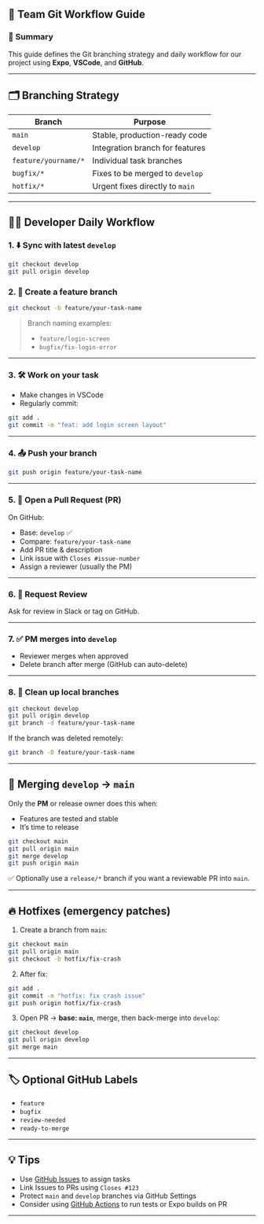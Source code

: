 ## 🚀 Team Git Workflow Guide

### 🧠 Summary
This guide defines the Git branching strategy and daily workflow for our project using **Expo**, **VSCode**, and **GitHub**.

---

## 🗂️ Branching Strategy

| Branch        | Purpose                        |
|---------------|--------------------------------|
| `main`        | Stable, production-ready code  |
| `develop`     | Integration branch for features |
| `feature/yourname/*`   | Individual task branches        |
| `bugfix/*`    | Fixes to be merged to `develop` |
| `hotfix/*`    | Urgent fixes directly to `main` |

---

## 🧑‍💻 Developer Daily Workflow

### 1. ⬇️ Sync with latest `develop`
```bash
git checkout develop
git pull origin develop
```

### 2. 🌱 Create a feature branch
```bash
git checkout -b feature/your-task-name
```

> Branch naming examples:
> - `feature/login-screen`
> - `bugfix/fix-login-error`

---

### 3. 🛠️ Work on your task
- Make changes in VSCode
- Regularly commit:
```bash
git add .
git commit -m "feat: add login screen layout"
```

---

### 4. 📤 Push your branch
```bash
git push origin feature/your-task-name
```

---

### 5. 🔁 Open a Pull Request (PR)
On GitHub:
- Base: `develop` ✅
- Compare: `feature/your-task-name`
- Add PR title & description
- Link issue with `Closes #issue-number`
- Assign a reviewer (usually the PM)

---

### 6. 👀 Request Review
Ask for review in Slack or tag on GitHub.

---

### 7. ✅ PM merges into `develop`
- Reviewer merges when approved
- Delete branch after merge (GitHub can auto-delete)

---

### 8. 🧹 Clean up local branches
```bash
git checkout develop
git pull origin develop
git branch -d feature/your-task-name
```

If the branch was deleted remotely:
```bash
git branch -D feature/your-task-name
```

---

## 🔀 Merging `develop` → `main`

Only the **PM** or release owner does this when:
- Features are tested and stable
- It’s time to release

```bash
git checkout main
git pull origin main
git merge develop
git push origin main
```

✅ Optionally use a `release/*` branch if you want a reviewable PR into `main`.

---

## 🔥 Hotfixes (emergency patches)

1. Create a branch from `main`:
```bash
git checkout main
git pull origin main
git checkout -b hotfix/fix-crash
```

2. After fix:
```bash
git add .
git commit -m "hotfix: fix crash issue"
git push origin hotfix/fix-crash
```

3. Open PR → **base: `main`**, merge, then back-merge into `develop`:
```bash
git checkout develop
git pull origin develop
git merge main
```

---

## 🏷️ Optional GitHub Labels

- `feature`
- `bugfix`
- `review-needed`
- `ready-to-merge`

---

## 💡 Tips

- Use [GitHub Issues](https://github.com/) to assign tasks
- Link Issues to PRs using `Closes #123`
- Protect `main` and `develop` branches via GitHub Settings
- Consider using [GitHub Actions](https://docs.github.com/en/actions) to run tests or Expo builds on PR

---
